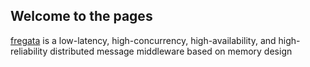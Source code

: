 ## Welcome to the pages

[fregata](https://github.com/presenth7s/fregata.git) is a low-latency, high-concurrency, high-availability, and high-reliability distributed message middleware based on memory design
